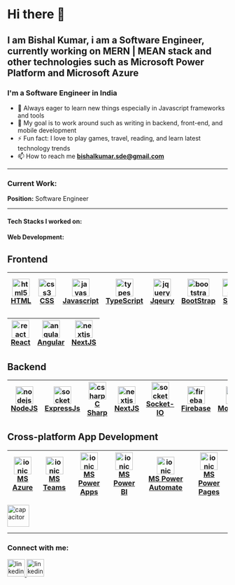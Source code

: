 # Hi there 👋

## I am Bishal Kumar, i am a Software Engineer, currently working on MERN | MEAN stack and other technologies such as Microsoft Power Platform and Microsoft Azure
<h3 align="left">I'm a Software Engineer in India</h3>

- 🌱 Always eager to learn new things especially in Javascript frameworks and tools
- 🥅 My goal is to work around such as writing in backend, front-end, and mobile development
- ⚡ Fun fact: I love to play games, travel, reading, and learn latest technology trends
- 📫 How to reach me **bishalkumar.sde@gmail.com**

 <hr/>
<h3 align="left">Current Work:</h3>
<span><b>Position:</b> Software Engineer</span>
<hr/>
<h4>Tech Stacks I worked on:</h4>

<!--<p>-->
<!-- <a href="https://angular.io" target="_blank" rel="noreferrer"> <img src="https://angular.io/assets/images/logos/angular/angular.svg" alt="angular" /> </a>-->
<!-- <a href="https://reactjs.org/" target="_blank" rel="noreferrer"> <img src="https://cdn.jsdelivr.net/gh/devicons/devicon/icons/react/react-original.svg" alt="react" /> </a>-->
<!-- <a href="https://vuejs.org/" target="_blank" rel="noreferrer"> <img src="https://cdn.jsdelivr.net/gh/devicons/devicon/icons/vuejs/vuejs-original.svg" alt="vuejs" /> </a>-->
<!--</p>-->

<h4 align="left">Web Development:</h4>
<p align="left"> <span> 


## Frontend
<a href="https://developer.mozilla.org/en-US/docs/Web/HTML"><img src="https://cdn.jsdelivr.net/gh/devicons/devicon/icons/html5/html5-original.svg" alt="html5" width="40" height="40" />  <br>   HTML | <a href="https://developer.mozilla.org/en-US/docs/Web/CSS"><img src="https://cdn.jsdelivr.net/gh/devicons/devicon/icons/css3/css3-original.svg" alt="css3" width="40" height="40"/>    <br>   CSS |  <a href="https://developer.mozilla.org/en-US/docs/Web/JavaScript"><img src="https://cdn.svgporn.com/logos/javascript.svg" alt="javascript" width="40" height="40"/>    <br> Javascript | <a href="https://www.typescriptlang.org/docs/"><img src="https://cdn.svgporn.com/logos/typescript-icon.svg" alt="typescript" width="40" height="40"/>    <br>   TypeScript | <a href="https://api.jquery.com/"><img src="https://cdn.jsdelivr.net/gh/devicons/devicon/icons/jquery/jquery-original.svg" alt="jquery" width="40" height="40"/>     <br>      Jqeury | <a href="https://getbootstrap.com/docs/4.1/getting-started/introduction/"><img src="https://cdn.svgporn.com/logos/bootstrap.svg" alt="bootstrap" width="50" height="40"/><br>BootStrap              | <a href="https://sass-lang.com/documentation/"><img src="https://cdn.svgporn.com/logos/sass.svg" alt="sass" width="40" height="40"/>   <br>   Sass                       | <a href="https://tailwindcss.com/docs/installation"><img src="https://cdn.svgporn.com/logos/tailwindcss-icon.svg" alt="tailwind" width="40" height="40"/>  <br>  Tailwind-CSS | 
| - | - | -| - | - | - | - | - 
 

<a href="https://react.dev/learn"><img src="https://cdn.svgporn.com/logos/react.svg" alt="react" width="40" height="40"/>    <br>   React |                  <a href="https://angular.dev/overview"><img src="https://cdn.svgporn.com/logos/angular-icon.svg" alt="angular" width="40" height="40"/>    <br>   Angular |  <a href="https://nextjs.org/docs"><img src="https://cdn.svgporn.com/logos/nextjs-icon.svg" alt="nextjs" width="40" height="40"/>  <br>   NextJS | 
| - | - | - 

## Backend

<a href="https://nodejs.org/docs/latest/api/"><img src="https://cdn.svgporn.com/logos/nodejs-icon.svg" alt="nodejs" width="40" height="40"/>    <br>  NodeJS | <a href="https://expressjs.com/en/starter/installing.html"><img src="https://w7.pngwing.com/pngs/925/447/png-transparent-express-js-node-js-javascript-mongodb-node-js-text-trademark-logo.png" alt="socketio" width="40" height="40"/> <br> ExpressJs | <a href="https://learn.microsoft.com/en-us/dotnet/csharp/tour-of-csharp/"><img src="https://cdn.svgporn.com/logos/c-sharp.svg" alt="csharp" width="40" height="40"/> <br> C Sharp | <a href="https://nextjs.org/docs"><img src="https://cdn.svgporn.com/logos/nextjs-icon.svg" alt="nextjs" width="40" height="40"/>  <br> NextJS | <a href="https://socket.io/docs/v4/"><img src="https://static-00.iconduck.com/assets.00/socket-io-icon-2048x2046-tx88w4en.png" alt="socketio" width="40" height="40"/>  <br>   Socket-IO | <a href="https://firebase.google.com/docs"><img src="https://cdn.svgporn.com/logos/firebase.svg" alt="firebase" width="40" height="40"/> <br> Firebase | <a href="https://www.mongodb.com/docs/"><img src="https://cdn.svgporn.com/logos/mongodb-icon.svg" alt="mongodb" width="40" height="40"/> <br> MongoDB |
| - | - | - | - | - | - | -

## Cross-platform App Development   
    
<a href="https://learn.microsoft.com/en-us/azure/"><img src="https://cdn.svgporn.com/logos/microsoft-azure.svg" alt="ionic" width="40" height="40"/>    <br>  MS Azure |  <a href="https://learn.microsoft.com/en-us/microsoftteams/platform/mstdd-landing"><img src="https://cdn.svgporn.com/logos/microsoft-teams.svg" alt="ionic" width="40" height="40"/> <br> MS Teams |    <a href="https://learn.microsoft.com/en-us/power-apps/"><img src="https://www.vanroey.be/wp-content/uploads/Microsoft-Power-Apps-Icon.png" alt="ionic" width="40" height="40"/> <br> MS Power Apps | <a href="https://learn.microsoft.com/en-us/power-bi/"><img src="https://cdn.svgporn.com/logos/microsoft-power-bi.svg" alt="ionic" width="40" height="40"/> <br>   MS Power BI | <a href="https://learn.microsoft.com/en-us/power-automate/"><img src="https://upload.wikimedia.org/wikipedia/commons/thumb/4/4d/Microsoft_Power_Automate.svg/240px-Microsoft_Power_Automate.svg.png" alt="ionic" width="40" height="40"/> <br> MS Power Automate |   <a href="https://learn.microsoft.com/en-us/power-pages/"><img src="https://a.fsdn.com/allura/s/microsoft-power-pages/icon?5d13b5a446bad6775e00e350654bd77aae7599a923d187b1070e1614bff08866?&w=148" alt="ionic" width="40" height="40"/> <br>  MS Power Pages | 
| - | - | - | - | - | - |
     

<p align="left"> 
<img src="https://cdn.worldvectorlogo.com/logos/react-native-1.svg" alt="capacitor" width="50" height="50"/>
  </p>
<hr/>
<h3>Connect with me:</h3>

<a href="https://bishalkumar-sde.netlify.app" target="_blank" rel="noreferrer"> <img src="https://cdn-icons-png.flaticon.com/512/3178/3178285.png" alt="linkedin" width="40" height="40"/> </a>
<a href="https://linkedin.com/in/bishal-kumar-832398158" target="_blank" rel="noreferrer"> <img src="https://cdn.jsdelivr.net/gh/devicons/devicon/icons/linkedin/linkedin-original.svg" alt="linkedin" width="40" height="40"/> </a>
